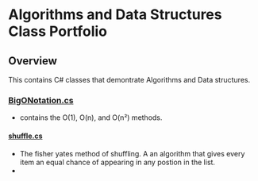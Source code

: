 # Algorithms and Data Structures Class Portfolio

## Overview
This contains C# classes that demontrate Algorithms and Data structures.

### [BigONotation.cs](DSA/BigONotation.cs)
- contains the O(1), O(n), and O(n²) methods.

#### [shuffle.cs](DSA/shuffle.cs)
- The fisher yates method of shuffling. A an algorithm that gives every item an equal chance of appearing in any postion in the list.
- 



